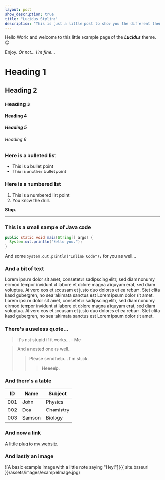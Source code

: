 ```yaml
---
layout: post
show_description: true
title: "Lucidus Styling"
description: "This is just a little post to show you the different theme stylings in this theme"
---
```


Hello World and welcome to this little example page of the ***Lucidus*** theme. 😊

Enjoy. *Or not... I'm fine...*

# Heading 1
## Heading 2
### Heading 3
#### Heading 4
##### Heading 5
###### Heading 6

### Here is a bulleted list
 - This is a bullet point
 - This is another bullet point

### Here is a numbered list
1. This is a numbered list point
2. You know the drill.

**Stop.**
<hr/>

### This is a small sample of Java code
```Java
public static void main(String[] args) {
  System.out.println("Hello you.");
}
```

And some `System.out.println("Inline Code");` for you as well...

### And a bit of text
Lorem ipsum dolor sit amet, consetetur sadipscing elitr, sed diam nonumy eirmod tempor invidunt ut labore et dolore magna aliquyam erat, sed diam voluptua. At vero eos et accusam et justo duo dolores et ea rebum. Stet clita kasd gubergren, no sea takimata sanctus est Lorem ipsum dolor sit amet. Lorem ipsum dolor sit amet, consetetur sadipscing elitr, sed diam nonumy eirmod tempor invidunt ut labore et dolore magna aliquyam erat, sed diam voluptua. At vero eos et accusam et justo duo dolores et ea rebum. Stet clita kasd gubergren, no sea takimata sanctus est Lorem ipsum dolor sit amet.

### There's a useless quote...
> It's not stupid if it works... - Me

> And a nested one as well..
>> Please send help... I'm stuck.
>>> Heeeelp.

### And there's a table

ID  | Name   | Subject
----|--------|--------
001 | John   | Physics
002 | Doe    | Chemistry
003 | Samson | Biology

### And now a link
A little plug to [my website](https://denisthiessen.de).

### And lastly an image
![A basic example image with a little note saying "Hey!"]({{ site.baseurl }}/assets/images/exampleImage.jpg)
